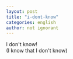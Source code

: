 ```yaml
---
layout: post
title: "i-dont-know"
categories: english
author: not ignorant
---
```


I don't know!  
(I know that I don't know) 
